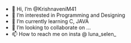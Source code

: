 - 👋 Hi, I’m @KrishnaveniM41
- 👀 I’m interested in Programming and Designing
- 🌱 I’m currently learning C, JAVA
- 💞️ I’m looking to collaborate on ...
- 📫 How to reach me on insta @ luna_selen_
                         

<!---
KrishnaveniM41/KrishnaveniM41 is a ✨ special ✨ repository because its `README.md` (this file) appears on your GitHub profile.
You can click the Preview link to take a look at your changes.
--->
